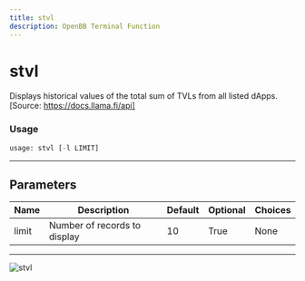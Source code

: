 ```yaml
---
title: stvl
description: OpenBB Terminal Function
---
```


# stvl

Displays historical values of the total sum of TVLs from all listed dApps. [Source: https://docs.llama.fi/api]

### Usage 
```python
usage: stvl [-l LIMIT]
```

---
## Parameters

| Name | Description | Default | Optional | Choices |
| ---- | ----------- | ------- | -------- | ------- |
| limit | Number of records to display | 10 | True | None |


---
![stvl](https://user-images.githubusercontent.com/46355364/154054369-2c9dd45c-26b6-4255-81f6-7e839169c786.png)

